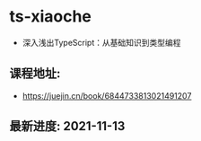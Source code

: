 # ts-xiaoche
- 深入浅出TypeScript：从基础知识到类型编程


## 课程地址:
- https://juejin.cn/book/6844733813021491207


## 最新进度: 2021-11-13
